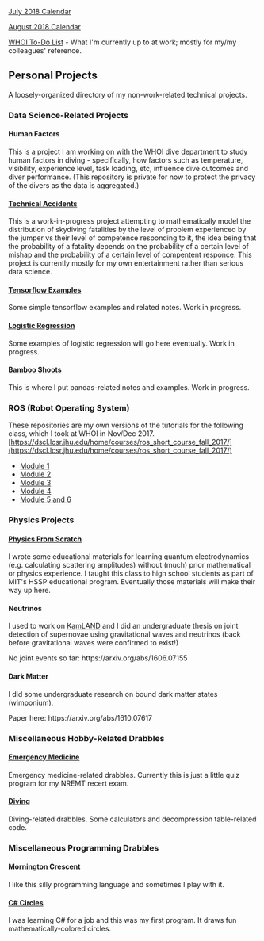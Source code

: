 [July 2018 Calendar](JulyCalendar.md)

[August 2018 Calendar](AugCalendar.md)

[WHOI To-Do List](https://emmettk.github.io/todo-whoi.html) - What I'm currently up to at work; mostly for my/my colleagues' reference. 

## Personal Projects 
A loosely-organized directory of my non-work-related technical projects.
### Data Science-Related Projects
#### Human Factors 
This is a project I am working on with the WHOI dive department to study human factors in diving - specifically, how factors such as temperature, visibility, experience level, task loading, etc, influence dive outcomes and diver performance. (This repository is private for now to protect the privacy of the divers as the data is aggregated.) 
#### [Technical Accidents](https://github.com/emmettk/TechnicalAccidents)
This is a work-in-progress project attempting to mathematically model the distribution of skydiving fatalities by the level of problem experienced by the jumper vs their level of competence responding to it, the idea being that the probability of a fatality depends on the probability of a certain level of mishap and the probability of a certain level of compentent responce. This project is currently mostly for my own entertainment rather than serious data science. 
#### [Tensorflow Examples](https://github.com/emmettk/TensorFlowExamples)
Some simple tensorflow examples and related notes. Work in progress.
#### [Logistic Regression](https://github.com/emmettk/LogisticRegression)
Some examples of logistic regression will go here eventually. Work in progress.
#### [Bamboo Shoots](https://github.com/emmettk/bamboo-shoots)
This is where I put pandas-related notes and examples. Work in progress.

### ROS (Robot Operating System)
These repositories are my own versions of the tutorials for the following class, which I took at WHOI in Nov/Dec 2017.
[https://dscl.lcsr.jhu.edu/home/courses/ros_short_course_fall_2017/](https://dscl.lcsr.jhu.edu/home/courses/ros_short_course_fall_2017/)
- [Module 1](https://github.com/emmettk/beginner_tutorials)
- [Module 2](https://github.com/emmettk/learning_tf)
- [Module 3](https://github.com/emmettk/joy_twist)
- [Module 4](https://github.com/emmettk/edumip_my_robot)
- [Module 5 and 6](https://github.com/emmettk/edumip_my_robot_gazebo_ros)

### Physics Projects
#### [Physics From Scratch](http://www.physicsfromscratch.xyz)
I wrote some educational materials for learning quantum electrodynamics (e.g. calculating scattering amplitudes) without (much) prior mathematical or physics experience. I taught this class to high school students as part of MIT's HSSP educational program. Eventually those materials will make their way up here.
#### Neutrinos
I used to work on [KamLAND](http://www.awa.tohoku.ac.jp/kamlande/) and I did an undergraduate thesis on joint detection of supernovae using gravitational waves and neutrinos (back before gravitational waves were confirmed to exist!) 
<p>No joint events so far: https://arxiv.org/abs/1606.07155

#### Dark Matter
I did some undergraduate research on bound dark matter states (wimponium). 
<p>Paper here: https://arxiv.org/abs/1610.07617


### Miscellaneous Hobby-Related Drabbles
#### [Emergency Medicine](https://github.com/emmettk/EMT)
Emergency medicine-related drabbles. Currently this is just a little quiz program for my NREMT recert exam. 
#### [Diving](https://github.com/emmettk/diving)
Diving-related drabbles. Some calculators and decompression table-related code. 

### Miscellaneous Programming Drabbles
#### [Mornington Crescent](https://github.com/emmettk/MorningtonCrescent)
I like this silly programming language and sometimes I play with it.
#### [C# Circles](https://github.com/emmettk/csharp_circles)
I was learning C# for a job and this was my first program. It draws fun mathematically-colored circles. 
